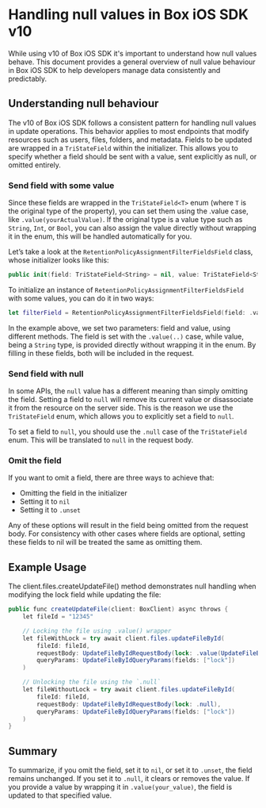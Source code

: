 # Handling null values in Box iOS SDK v10

While using v10 of Box iOS SDK it's important to understand how null values behave. This document provides a general overview of null value behaviour in Box iOS SDK to help developers manage data consistently and predictably.

## Understanding null behaviour

The v10 of Box iOS SDK follows a consistent pattern for handling null values in update operations.
This behavior applies to most endpoints that modify resources such as users, files, folders, and metadata.
Fields to be updated are wrapped in a `TriStateField` within the initializer. This allows you to specify whether a field should be sent with a value, sent explicitly as null, or omitted entirely.

### Send field with some value

Since these fields are wrapped in the `TriStateField<T>` enum (where `T` is the original type of the property), you can set them using the .value case, like `.value(yourActualValue)`.
If the original type is a value type such as `String`, `Int`, or `Bool`, you can also assign the value directly without wrapping it in the enum, this will be handled automatically for you.

Let’s take a look at the `RetentionPolicyAssignmentFilterFieldsField` class, whose initializer looks like this:

```swift
public init(field: TriStateField<String> = nil, value: TriStateField<String> = nil) { ...}
```

To initialize an instance of `RetentionPolicyAssignmentFilterFieldsField` with some values, you can do it in two ways:

```swift
let filterField = RetentionPolicyAssignmentFilterFieldsField(field: .value("my_field_name"), value: "my actual value")
```

In the example above, we set two parameters: field and value, using different methods. The field is set with the `.value(..)` case, while value, being a `String` type, is provided directly without wrapping it in the enum.
By filling in these fields, both will be included in the request.

### Send field with null

In some APIs, the `null` value has a different meaning than simply omitting the field.
Setting a field to `null` will remove its current value or disassociate it from the resource on the server side.
This is the reason we use the `TriStateField` enum, which allows you to explicitly set a field to `null`.

To set a field to `null`, you should use the `.null` case of the `TriStateField` enum. This will be translated to `null` in the request body.

### Omit the field

If you want to omit a field, there are three ways to achieve that:

- Omitting the field in the initializer
- Setting it to `nil`
- Setting it to `.unset`

Any of these options will result in the field being omitted from the request body.
For consistency with other cases where fields are optional, setting these fields to nil will be treated the same as omitting them.

## Example Usage

The client.files.createUpdateFile() method demonstrates null handling when modifying the lock field while updating the file:

```c#
public func createUpdateFile(client: BoxClient) async throws {
    let fileId = "12345"

    // Locking the file using .value() wrapper
    let fileWithLock = try await client.files.updateFileById(
        fileId: fileId,
        requestBody: UpdateFileByIdRequestBody(lock: .value(UpdateFileByIdRequestBodyLockField(access: .lock))),
        queryParams: UpdateFileByIdQueryParams(fields: ["lock"])
    )

    // Unlocking the file using the `.null`
    let fileWithoutLock = try await client.files.updateFileById(
        fileId: fileId,
        requestBody: UpdateFileByIdRequestBody(lock: .null),
        queryParams: UpdateFileByIdQueryParams(fields: ["lock"])
    )
}
```

## Summary

To summarize, if you omit the field, set it to `nil`, or set it to `.unset`, the field remains unchanged.
If you set it to `.null`, it clears or removes the value.
If you provide a value by wrapping it in `.value(your_value)`, the field is updated to that specified value.
